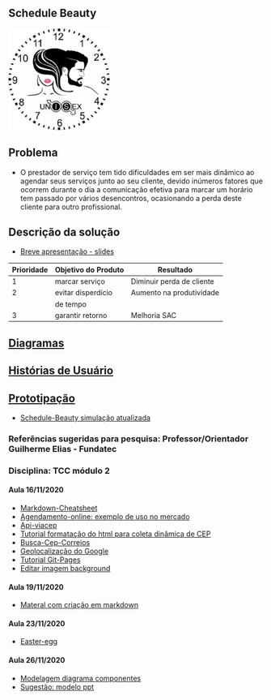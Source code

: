 ## Schedule Beauty
<img src="/prototipo_html/logoSchedule.png" width="200" height="200">

## Problema
 - O prestador de serviço tem tido dificuldades em ser mais dinâmico ao agendar seus serviços junto ao seu cliente, devido inúmeros fatores que ocorrem durante o dia a comunicação efetiva para marcar um horário tem passado por vários desencontros, ocasionando a perda deste cliente para outro profissional.

## Descrição da solução

 * [Breve apresentação - slides](https://docs.google.com/presentation/d/1L7abRvBpME2A8kKSIExrmsOxsvnbWI3zhwxoRoPVKcw/edit?usp=sharing)
 
| Prioridade |Objetivo do Produto | Resultado               |
|------------|--------------------|-------------------------|
|     1      |marcar serviço      |Diminuir perda de cliente|
|     2      |evitar disperdício  |Aumento na produtividade |
|            |de tempo            |                         |
|     3      |garantir retorno    |Melhoria SAC             |

## [Diagramas](/doc/tecnica/README.md) 

## [Histórias de Usuário](/doc/historia_usuario/README.md)

## [Prototipação](/doc/prototipacao/README.md)
 * [Schedule-Beauty simulação atualizada](https://gracetorresleite.github.io/template-fundatec-tcc-ScheduleBeauty/prototipo_html/contato_agendado.html)

### Referências sugeridas para pesquisa: Professor/Orientador  Guilherme Elias - Fundatec  
### Disciplina: TCC módulo 2

 #### Aula 16/11/2020
 * [Markdown-Cheatsheet](https://github.com/adam-p/markdown-here/wiki/Markdown-Cheatsheet)
 * [Agendamento-online: exemplo de uso no mercado](https://www.qodbarbershop.com/agendamento-online/)
 * [Api-viacep](https://viacep.com.br/exemplo/javascript/)
 * [Tutorial formatação do html para coleta dinâmica de CEP](https://velhobit.com.br/programacao/carregando-cep-cidades-dinamicamente.html)
 * [Busca-Cep-Correios](https://buscacep.correios.com.br/app/endereco/index.php)
 * [Geolocalização do Google](http://www.linhadecodigo.com.br/artigo/3653/usando-geolocalizacao-com-html5.aspx)
 * [Tutorial Git-Pages](https://blog.paulagrangeiro.com.br/hospedando-sites-gratuitamente-com-o-github-pages-284aa643db14)
 * [Editar imagem background](https://www.remove.bg/)
 
 #### Aula 19/11/2020
  * [Materal com criação em markdown](https://developers.umov.me/)
  
  #### Aula 23/11/2020
   * [Easter-egg](https://tecnoblog.net/325861/o-que-e-easter-egg/)
   
  #### Aula 26/11/2020
   * [Modelagem diagrama componentes](https://docs.google.com/document/d/18kiLwILs4GDuEw76dQkWiDkE3cks2yefb4HAdTKFsu8/edit?usp=sharing)
   * [Sugestão: modelo ppt](https://docs.google.com/presentation/d/1SG4QoJ9eoAmBVyjYe-EdgtUrDHuvtxE7vkNeuRsFSEo/edit#slide=id.ga3234027fe_0_125)

